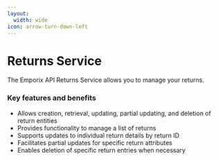 ```yaml
---
layout:
  width: wide
icon: arrow-turn-down-left
---
```


# Returns Service

The Emporix API Returns Service allows you to manage your returns.

### Key features and benefits

* Allows creation, retrieval, updating, partial updating, and deletion of return entities
* Provides functionality to manage a list of returns
* Supports updates to individual return details by return ID
* Facilitates partial updates for specific return attributes
* Enables deletion of specific return entries when necessary
